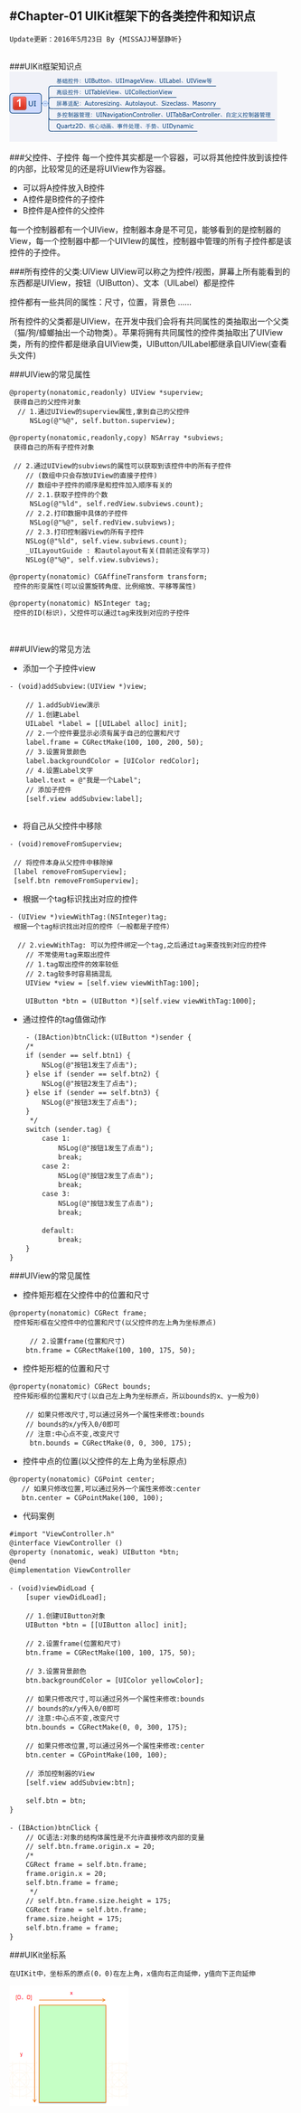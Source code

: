 #Chapter-01 UIKit框架下的各类控件和知识点
---
```objc
Update更新：2016年5月23日 By {MISSAJJ琴瑟静听}
 
```

###UIKit框架知识点
![image](UIKIT.png)

###父控件、子控件
每一个控件其实都是一个容器，可以将其他控件放到该控件的内部，比较常见的还是将UIView作为容器。

- 可以将A控件放入B控件
- A控件是B控件的子控件
- B控件是A控件的父控件

每一个控制器都有一个UIView，控制器本身是不可见，能够看到的是控制器的View，每一个控制器中都一个UIVIew的属性，控制器中管理的所有子控件都是该控件的子控件。

###所有控件的父类:UIView
UIView可以称之为控件/视图，屏幕上所有能看到的东西都是UIView，按钮（UIButton）、文本（UILabel）都是控件

控件都有一些共同的属性：尺寸，位置，背景色
......

所有控件的父类都是UIView，在开发中我们会将有共同属性的类抽取出一个父类（猫/狗/蟑螂抽出一个动物类）。苹果将拥有共同属性的控件类抽取出了UIView类，所有的控件都是继承自UIView类，UIButton/UILabel都继承自UIView(查看头文件)



###UIView的常见属性
```objc
@property(nonatomic,readonly) UIView *superview;
 获得自己的父控件对象
  // 1.通过UIView的superview属性,拿到自己的父控件 
     NSLog(@"%@", self.button.superview);   
```
```objc
@property(nonatomic,readonly,copy) NSArray *subviews;
 获得自己的所有子控件对象
 
 // 2.通过UIView的subviews的属性可以获取到该控件中的所有子控件
    // (数组中只会存放UIView的直接子控件)
    // 数组中子控件的顺序是和控件加入顺序有关的
    // 2.1.获取子控件的个数
     NSLog(@"%ld", self.redView.subviews.count);
    // 2.2.打印数据中具体的子控件
     NSLog(@"%@", self.redView.subviews);
    // 2.3.打印控制器View的所有子控件
    NSLog(@"%ld", self.view.subviews.count);
    _UILayoutGuide : 和autolayout有关(目前还没有学习)
    NSLog(@"%@", self.view.subviews);
```
```objc
@property(nonatomic) CGAffineTransform transform;
 控件的形变属性(可以设置旋转角度、比例缩放、平移等属性)
```
```objc
@property(nonatomic) NSInteger tag;
 控件的ID(标识)，父控件可以通过tag来找到对应的子控件
 


```

###UIView的常见方法

- 添加一个子控件view

```objc
- (void)addSubview:(UIView *)view; 
 
    // 1.addSubView演示 
    // 1.创建Label
    UILabel *label = [[UILabel alloc] init]; 
    // 2.一个控件要显示必须有属于自己的位置和尺寸
    label.frame = CGRectMake(100, 100, 200, 50); 
    // 3.设置背景颜色
    label.backgroundColor = [UIColor redColor]; 
    // 4.设置Label文字
    label.text = @"我是一个Label"; 
    // 添加子控件
    [self.view addSubview:label];
     
```
- 将自己从父控件中移除


```objc
- (void)removeFromSuperview;
  
 // 将控件本身从父控件中移除掉
 [label removeFromSuperview];
 [self.btn removeFromSuperview];
```

- 根据一个tag标识找出对应的控件


```objc
- (UIView *)viewWithTag:(NSInteger)tag;
 根据一个tag标识找出对应的控件（一般都是子控件）
 
  // 2.viewWithTag: 可以为控件绑定一个tag,之后通过tag来查找到对应的控件
    // 不常使用tag来取出控件
    // 1.tag取出控件的效率较低
    // 2.tag较多时容易搞混乱
    UIView *view = [self.view viewWithTag:100]; 
    
    UIButton *btn = (UIButton *)[self.view viewWithTag:1000];  
```

- 通过控件的tag值做动作

```objc
    - (IBAction)btnClick:(UIButton *)sender {
    /*
    if (sender == self.btn1) {
        NSLog(@"按钮1发生了点击");
    } else if (sender == self.btn2) {
        NSLog(@"按钮2发生了点击");
    } else if (sender == self.btn3) {
        NSLog(@"按钮3发生了点击");
    }
     */
    switch (sender.tag) {
        case 1:
            NSLog(@"按钮1发生了点击");
            break;
        case 2:
            NSLog(@"按钮2发生了点击");
            break;
        case 3:
            NSLog(@"按钮3发生了点击");
            break;
            
        default:
            break;
    }
}

```

###UIView的常见属性

- 控件矩形框在父控件中的位置和尺寸


```objc
@property(nonatomic) CGRect frame;
 控件矩形框在父控件中的位置和尺寸(以父控件的左上角为坐标原点)
 
     // 2.设置frame(位置和尺寸)
    btn.frame = CGRectMake(100, 100, 175, 50);
```

- 控件矩形框的位置和尺寸
 
```objc
@property(nonatomic) CGRect bounds;
 控件矩形框的位置和尺寸(以自己左上角为坐标原点，所以bounds的x、y一般为0)
 
    // 如果只修改尺寸,可以通过另外一个属性来修改:bounds
    // bounds的x/y传入0/0即可
    // 注意:中心点不变,改变尺寸
     btn.bounds = CGRectMake(0, 0, 300, 175);
```

- 控件中点的位置(以父控件的左上角为坐标原点)
 
```objc
@property(nonatomic) CGPoint center; 
   // 如果只修改位置,可以通过另外一个属性来修改:center
   btn.center = CGPointMake(100, 100);
```

- 代码案例

```objc
#import "ViewController.h" 
@interface ViewController () 
@property (nonatomic, weak) UIButton *btn; 
@end 
@implementation ViewController

- (void)viewDidLoad {
    [super viewDidLoad];
    
    // 1.创建UIButton对象
    UIButton *btn = [[UIButton alloc] init];
    
    // 2.设置frame(位置和尺寸)
    btn.frame = CGRectMake(100, 100, 175, 50);
    
    // 3.设置背景颜色
    btn.backgroundColor = [UIColor yellowColor]; 
    
    // 如果只修改尺寸,可以通过另外一个属性来修改:bounds
    // bounds的x/y传入0/0即可
    // 注意:中心点不变,改变尺寸
    btn.bounds = CGRectMake(0, 0, 300, 175);
    
    // 如果只修改位置,可以通过另外一个属性来修改:center
    btn.center = CGPointMake(100, 100);
    
    // 添加控制器的View
    [self.view addSubview:btn];
    
    self.btn = btn;
}

- (IBAction)btnClick {
    // OC语法:对象的结构体属性是不允许直接修改内部的变量
    // self.btn.frame.origin.x = 20;
    /*
    CGRect frame = self.btn.frame;
    frame.origin.x = 20;
    self.btn.frame = frame;
     */
    // self.btn.frame.size.height = 175;
    CGRect frame = self.btn.frame;
    frame.size.height = 175;
    self.btn.frame = frame;
}
```
###UIKit坐标系


```objc
在UIKit中，坐标系的原点(0，0)在左上角，x值向右正向延伸，y值向下正向延伸

```
![image](UIkit坐标系.png)